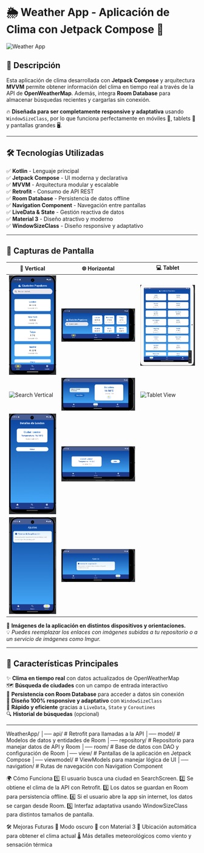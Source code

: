# 🌦️ Weather App - Aplicación de Clima con Jetpack Compose 🚀

![Weather App](https://your_image_link_here.com) <!-- Cambia por tu imagen principal -->

## 📖 Descripción
Esta aplicación de clima desarrollada con **Jetpack Compose** y arquitectura **MVVM** permite obtener información del clima en tiempo real a través de la API de **OpenWeatherMap**. Además, integra **Room Database** para almacenar búsquedas recientes y cargarlas sin conexión. 

🔥 **Diseñada para ser completamente responsive y adaptativa** usando `WindowSizeClass`, por lo que funciona perfectamente en móviles 📱, tablets 🏢 y pantallas grandes 🖥️.

---

## 🛠️ **Tecnologías Utilizadas**
✅ **Kotlin** - Lenguaje principal  
✅ **Jetpack Compose** - UI moderna y declarativa  
✅ **MVVM** - Arquitectura modular y escalable  
✅ **Retrofit** - Consumo de API REST  
✅ **Room Database** - Persistencia de datos offline  
✅ **Navigation Component** - Navegación entre pantallas  
✅ **LiveData & State** - Gestión reactiva de datos  
✅ **Material 3** - Diseño atractivo y moderno  
✅ **WindowSizeClass** - Diseño responsive y adaptativo  

---

## 📸 **Capturas de Pantalla**

| 📱 Vertical | 🌐 Horizontal | 💻 Tablet |
|------------|-------------|-----------|
| ![Home Vertical](home8.png) | ![Home Horizontal](home4.png) | ![Tablet View](tablet.png) |
| ![Search Vertical](123) | ![Search Horizontal](searchgirada.png) | ![Tablet View](https://your_tablet_image_link_here.com) |
| ![Details Vertical](detalle.png) | ![Details Horizontal](detallegirada.png) |  |
| ![Settings Vertical](ajustes.png) | ![Settings Horizontal](ajustesgirada.png) |  |

🚀 **Imágenes de la aplicación en distintos dispositivos y orientaciones.**  
💡 *Puedes reemplazar los enlaces con imágenes subidas a tu repositorio o a un servicio de imágenes como Imgur.*  

---

## 📌 **Características Principales**
✨ **Clima en tiempo real** con datos actualizados de OpenWeatherMap  
🗺️ **Búsqueda de ciudades** con un campo de entrada interactivo  
💾 **Persistencia con Room Database** para acceder a datos sin conexión  
📱 **Diseño 100% responsive y adaptativo** con `WindowSizeClass`  
🚀 **Rápido y eficiente** gracias a `LiveData`, `State` y `Coroutines`  
🔍 **Historial de búsquedas** (opcional)  

---
WeatherApp/
│── api/              # Retrofit para llamadas a la API
│── model/            # Modelos de datos y entidades de Room
│── repository/       # Repositorio para manejar datos de API y Room
│── room/             # Base de datos con DAO y configuración de Room
│── view/             # Pantallas de la aplicación en Jetpack Compose
│── viewmodel/        # ViewModels para manejar lógica de UI
│── navigation/       # Rutas de navegación con Navigation Component


🌍 Cómo Funciona
1️⃣ El usuario busca una ciudad en SearchScreen.
2️⃣ Se obtiene el clima de la API con Retrofit.
3️⃣ Los datos se guardan en Room para persistencia offline.
4️⃣ Si el usuario abre la app sin internet, los datos se cargan desde Room.
5️⃣ Interfaz adaptativa usando WindowSizeClass para distintos tamaños de pantalla.


🛠️ Mejoras Futuras
🚀 Modo oscuro 🌙 con Material 3
📍 Ubicación automática para obtener el clima actual
🌡️ Más detalles meteorológicos como viento y sensación térmica
